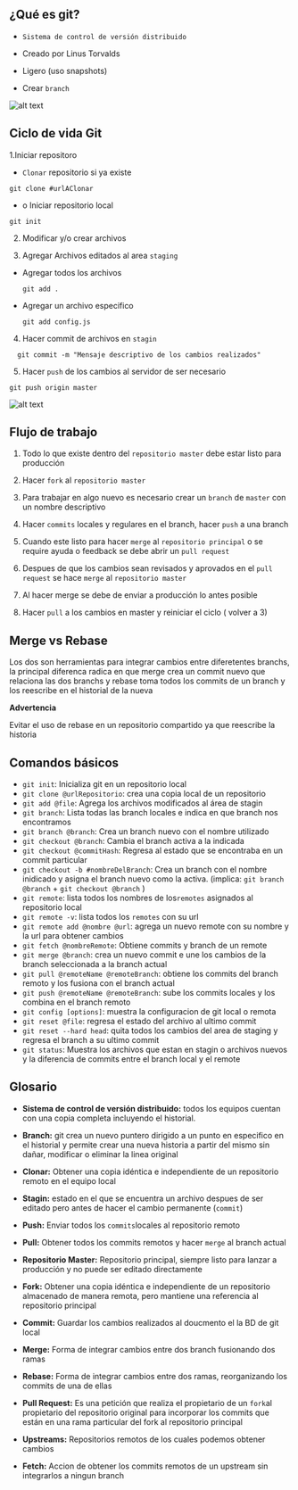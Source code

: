 ## ¿Qué es git?

* `Sistema de control de versión distribuido`

- Creado por Linus Torvalds

- Ligero (uso snapshots)

- Crear `branch`

![alt text](https://git-scm.com/book/en/v2/images/distributed.png "Diagrama control de versión distribuido")

## Ciclo de vida Git

1.Iniciar repositoro

* `Clonar` repositorio si ya existe

```git
git clone #urlAClonar
```

* o Iniciar repositorio local

```git
git init
```

2. Modificar y/o crear archivos

3. Agregar Archivos editados al area `staging`

* Agregar todos los archivos
  ```git
  git add .
  ```
* Agregar un archivo especifico
  ```git
  git add config.js
  ```

4. Hacer commit de archivos en `stagin`

```git
  git commit -m "Mensaje descriptivo de los cambios realizados"
```

5. Hacer `push` de los cambios al servidor de ser necesario

```git
git push origin master
```

![alt text](https://git-scm.com/figures/18333fig0201-tn.png "flujo básico git")

## Flujo de trabajo

1. Todo lo que existe dentro del `repositorio master` debe estar listo para producción

2. Hacer `fork` al `repositorio master`

3. Para trabajar en algo nuevo es necesario crear un `branch` de `master` con un nombre descriptivo

4. Hacer `commits` locales y regulares en el branch, hacer `push` a una branch

5. Cuando este listo para hacer `merge` al `repositorio principal` o se require ayuda o feedback se debe abrir un `pull request`

6. Despues de que los cambios sean revisados y aprovados en el `pull request` se hace `merge` al `repositorio master`

7. Al hacer merge se debe de enviar a producción lo antes posible

8. Hacer `pull` a los cambios en master y reiniciar el ciclo ( volver a 3)

## Merge vs Rebase

Los dos son herramientas para integrar cambios entre diferetentes branchs, la principal diferenca radica en que merge crea un commit nuevo que relaciona las dos branchs y rebase toma todos los commits de un branch y los reescribe en el historial de la nueva

**Advertencia**

Evitar el uso de rebase en un repositorio compartido ya que reescribe la historia

## Comandos básicos

* `git init`: Inicializa git en un repositorio local
* `git clone @urlRepositorio`: crea una copia local de un repositorio
* `git add @file`: Agrega los archivos modificados al área de stagin
* `git branch`: Lista todas las branch locales e indica en que branch nos encontramos
* `git branch @branch`: Crea un branch nuevo con el nombre utilizado
* `git checkout @branch`: Cambia el branch activa a la indicada
* `git checkout @commitHash`: Regresa al estado que se encontraba en un commit particular
* `git checkout -b #nombreDelBranch`: Crea un branch con el nombre inidicado y asigna el branch nuevo como la activa. (implica: `git branch @branch` + `git checkout @branch` )
* `git remote`: lista todos los nombres de los`remotes` asignados al repositorio local
* `git remote -v`: lista todos los `remotes` con su url
* `git remote add @nombre @url`: agrega un nuevo remote con su nombre y la url para obtener cambios
* `git fetch @nombreRemote`: Obtiene commits y branch de un remote
* `git merge @branch`: crea un nuevo commit e une los cambios de la branch seleccionada a la branch actual
* `git pull @remoteName @remoteBranch`: obtiene los commits del branch remoto y los fusiona con el branch actual
* `git push @remoteName @remoteBranch`: sube los commits locales y los combina en el branch remoto
* `git config [options]`: muestra la configuracion de git local o remota
* `git reset @file`: regresa el estado del archivo al ultimo commit
* `git reset --hard head`: quita todos los cambios del area de staging y regresa el branch a su ultimo commit
* `git status`: Muestra los archivos que estan en stagin o archivos nuevos y la diferencia de commits entre el branch local y el remote

## Glosario

* **Sistema de control de versión distribuido:** todos los equipos cuentan con una copia completa incluyendo el historial.

* **Branch:** git crea un nuevo puntero dirigido a un punto en especifico en el historial y permite crear una nueva historia a partir del mismo sin dañar, modificar o eliminar la linea original

* **Clonar:** Obtener una copia idéntica e independiente de un repositorio remoto en el equipo local

* **Stagin:** estado en el que se encuentra un archivo despues de ser editado pero antes de hacer el cambio permanente (`commit`)

* **Push:** Enviar todos los `commits`locales al repositorio remoto

* **Pull:** Obtener todos los commits remotos y hacer `merge` al branch actual

* **Repositorio Master:** Repositorio principal, siempre listo para lanzar a producción y no puede ser editado directamente

* **Fork:** Obtener una copia idéntica e independiente de un repositorio almacenado de manera remota, pero mantiene una referencia al repositorio principal

* **Commit:** Guardar los cambios realizados al doucmento el la BD de git local

* **Merge:** Forma de integrar cambios entre dos branch fusionando dos ramas

* **Rebase:** Forma de integrar cambios entre dos ramas, reorganizando los commits de una de ellas

* **Pull Request:** Es una petición que realiza el propietario de un `fork`al propietario del repositorio original para incorporar los commits que están en una rama particular del fork al repositorio principal

* **Upstreams:** Repositorios remotos de los cuales podemos obtener cambios

* **Fetch:** Accion de obtener los commits remotos de un upstream sin integrarlos a ningun branch
